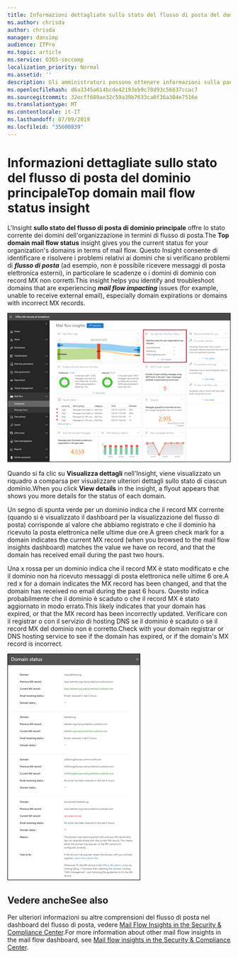 ```yaml
---
title: Informazioni dettagliate sullo stato del flusso di posta del dominio principale
ms.author: chrisda
author: chrisda
manager: dansimp
audience: ITPro
ms.topic: article
ms.service: O365-seccomp
localization_priority: Normal
ms.assetid: ''
description: Gli amministratori possono ottenere informazioni sulla panoramica dello stato del flusso di posta del dominio principale nel dashboard del flusso di posta nel centro sicurezza & conformità.
ms.openlocfilehash: d6a3345a614bcde42193eb9c78d93c56637ccac7
ms.sourcegitcommit: 32ecff689ae32c59a39b7633ca0f36a304e7516e
ms.translationtype: MT
ms.contentlocale: it-IT
ms.lasthandoff: 07/09/2019
ms.locfileid: "35600839"
---
```

# <a name="top-domain-mail-flow-status-insight"></a><span data-ttu-id="2c5f8-103">Informazioni dettagliate sullo stato del flusso di posta del dominio principale</span><span class="sxs-lookup"><span data-stu-id="2c5f8-103">Top domain mail flow status insight</span></span>

<span data-ttu-id="2c5f8-104">L'Insight **sullo stato del flusso di posta di dominio principale** offre lo stato corrente dei domini dell'organizzazione in termini di flusso di posta.</span><span class="sxs-lookup"><span data-stu-id="2c5f8-104">The **Top domain mail flow status** insight gives you the current status for your organization's domains in terms of mail flow.</span></span> <span data-ttu-id="2c5f8-105">Questo Insight consente di identificare e risolvere i problemi relativi ai domini che si verificano problemi di ***flusso di posta*** (ad esempio, non è possibile ricevere messaggi di posta elettronica esterni), in particolare le scadenze o i domini di dominio con record MX non corretti.</span><span class="sxs-lookup"><span data-stu-id="2c5f8-105">This insight helps you identify and troubleshoot domains that are experiencing ***mail flow impacting*** issues (for example, unable to receive external email), especially domain expirations or domains with incorrect MX records.</span></span>

![Informazioni sullo stato del flusso di dominio principale nel dashboard del flusso di posta elettronica nel centro sicurezza & Compliance](media/domain-mail-flow-status-selected.png)

<span data-ttu-id="2c5f8-107">Quando si fa clic su **Visualizza dettagli** nell'Insight, viene visualizzato un riquadro a comparsa per visualizzare ulteriori dettagli sullo stato di ciascun dominio.</span><span class="sxs-lookup"><span data-stu-id="2c5f8-107">When you click **View details** in the insight, a flyout appears that shows you more details for the status of each domain.</span></span>

<span data-ttu-id="2c5f8-108">Un segno di spunta verde per un dominio indica che il record MX corrente (quando si è visualizzato il dashboard per la visualizzazione del flusso di posta) corrisponde al valore che abbiamo registrato e che il dominio ha ricevuto la posta elettronica nelle ultime due ore.</span><span class="sxs-lookup"><span data-stu-id="2c5f8-108">A green check mark for a domain indicates the current MX record (when you browsed to the mail flow insights dashboard) matches the value we have on record, and that the domain has received email during the past two hours.</span></span>

<span data-ttu-id="2c5f8-109">Una x rossa per un dominio indica che il record MX è stato modificato e che il dominio non ha ricevuto messaggi di posta elettronica nelle ultime 6 ore.</span><span class="sxs-lookup"><span data-stu-id="2c5f8-109">A red x for a domain indicates the MX record has been changed, and that the domain has received no email during the past 6 hours.</span></span> <span data-ttu-id="2c5f8-110">Questo indica probabilmente che il dominio è scaduto o che il record MX è stato aggiornato in modo errato.</span><span class="sxs-lookup"><span data-stu-id="2c5f8-110">This likely indicates that your domain has expired, or that the MX record has been incorrectly updated.</span></span> <span data-ttu-id="2c5f8-111">Verificare con il registrar o con il servizio di hosting DNS se il dominio è scaduto o se il record MX del dominio non è corretto.</span><span class="sxs-lookup"><span data-stu-id="2c5f8-111">Check with your domain registrar or DNS hosting service to see if the domain has expired, or if the domain's MX record is incorrect.</span></span>

![Il riquadro a comparsa dettagli nell'Insight sullo stato del flusso di dominio superiore](media/domain-mail-flow-status-flyout.png)

## <a name="see-also"></a><span data-ttu-id="2c5f8-113">Vedere anche</span><span class="sxs-lookup"><span data-stu-id="2c5f8-113">See also</span></span>

<span data-ttu-id="2c5f8-114">Per ulteriori informazioni su altre comprensioni del flusso di posta nel dashboard del flusso di posta, vedere [Mail Flow Insights in the Security & Compliance Center](mail-flow-insights-v2.md).</span><span class="sxs-lookup"><span data-stu-id="2c5f8-114">For more information about other mail flow insights in the mail flow dashboard, see [Mail flow insights in the Security & Compliance Center](mail-flow-insights-v2.md).</span></span>
